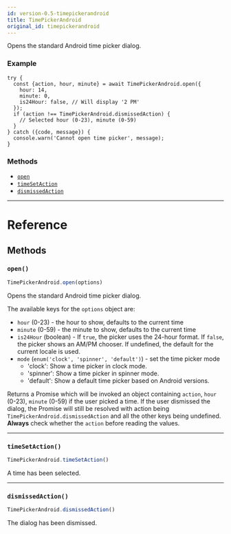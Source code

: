 ```yaml
---
id: version-0.5-timepickerandroid
title: TimePickerAndroid
original_id: timepickerandroid
---
```


Opens the standard Android time picker dialog.

### Example

```
try {
  const {action, hour, minute} = await TimePickerAndroid.open({
    hour: 14,
    minute: 0,
    is24Hour: false, // Will display '2 PM'
  });
  if (action !== TimePickerAndroid.dismissedAction) {
    // Selected hour (0-23), minute (0-59)
  }
} catch ({code, message}) {
  console.warn('Cannot open time picker', message);
}
```


### Methods

- [`open`](timepickerandroid.md#open)
- [`timeSetAction`](timepickerandroid.md#timesetaction)
- [`dismissedAction`](timepickerandroid.md#dismissedaction)




---

# Reference

## Methods

### `open()`

```javascript
TimePickerAndroid.open(options)
```


Opens the standard Android time picker dialog.

The available keys for the `options` object are:
  * `hour` (0-23) - the hour to show, defaults to the current time
  * `minute` (0-59) - the minute to show, defaults to the current time
  * `is24Hour` (boolean) - If `true`, the picker uses the 24-hour format. If `false`,
    the picker shows an AM/PM chooser. If undefined, the default for the current locale
    is used.
  * `mode` (`enum('clock', 'spinner', 'default')`) - set the time picker mode
    - 'clock': Show a time picker in clock mode.
    - 'spinner': Show a time picker in spinner mode.
    - 'default': Show a default time picker based on Android versions.

Returns a Promise which will be invoked an object containing `action`, `hour` (0-23),
`minute` (0-59) if the user picked a time. If the user dismissed the dialog, the Promise will
still be resolved with action being `TimePickerAndroid.dismissedAction` and all the other keys
being undefined. **Always** check whether the `action` before reading the values.




---

### `timeSetAction()`

```javascript
TimePickerAndroid.timeSetAction()
```


A time has been selected.




---

### `dismissedAction()`

```javascript
TimePickerAndroid.dismissedAction()
```


The dialog has been dismissed.




